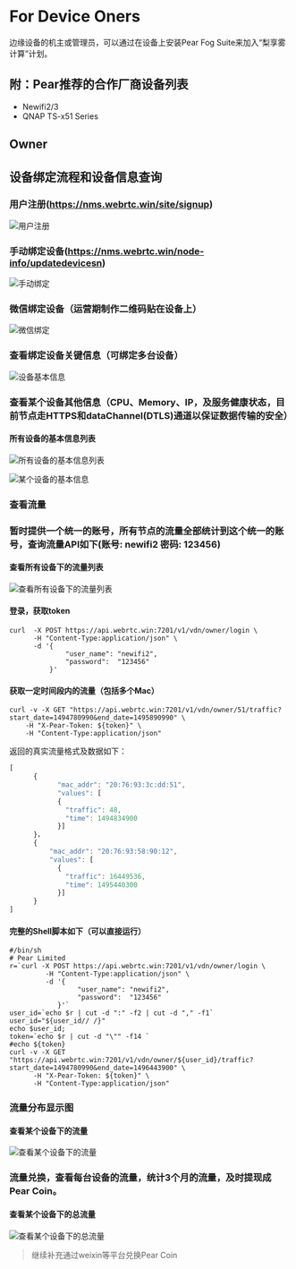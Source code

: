 # For Device Oners

 边缘设备的机主或管理员，可以通过在设备上安装Pear Fog Suite来加入“梨享雾计算”计划。

## 附：Pear推荐的合作厂商设备列表
   + Newifi2/3
   + QNAP TS-x51 Series

## Owner
## 设备绑定流程和设备信息查询
### 用户注册(https://nms.webrtc.win/site/signup)
![用户注册](fig/owner/sign_in.png)

### 手动绑定设备(https://nms.webrtc.win/node-info/updatedevicesn)
![手动绑定](fig/owner/hand_bind.png)

### 微信绑定设备（运营期制作二维码贴在设备上）
![微信绑定](fig/wechat_bind.png)

### 查看绑定设备关键信息（可绑定多台设备）
![设备基本信息](fig/owner/bing_mac.png)

### 查看某个设备其他信息（CPU、Memory、IP，及服务健康状态，目前节点走HTTPS和dataChannel(DTLS)通道以保证数据传输的安全）
#### 所有设备的基本信息列表
![所有设备的基本信息列表](fig/owner/node_state.png)

![某个设备的基本信息](fig/owner/single_node_state.png)

### 查看流量
### 暂时提供一个统一的账号，所有节点的流量全部统计到这个统一的账号，查询流量API如下(账号: newifi2 密码: 123456)
#### 查看所有设备下的流量列表
![查看所有设备下的流量列表](fig/owner/traffic_list.png)

#### 登录，获取token
```  shell
curl  -X POST https://api.webrtc.win:7201/v1/vdn/owner/login \
      -H "Content-Type:application/json" \
      -d '{
              "user_name": "newifi2",
              "password":  "123456"
          }'

```
#### 获取一定时间段内的流量（包括多个Mac）
``` shell
curl -v -X GET "https://api.webrtc.win:7201/v1/vdn/owner/51/traffic?start_date=1494780990&end_date=1495890990" \
    -H "X-Pear-Token: ${token}" \
    -H "Content-Type:application/json" 
```

返回的真实流量格式及数据如下：
``` js
[
      {
            "mac_addr": "20:76:93:3c:dd:51",
            "values": [
            {
              "traffic": 48,
              "time": 1494834900
            }]
      }，
      {
          "mac_addr": "20:76:93:58:90:12",
          "values": [
            {
              "traffic": 16449536,
              "time": 1495440300
            }]
      }
]
```

  
#### 完整的Shell脚本如下（可以直接运行）
``` shell
#/bin/sh
# Pear Limited
r=`curl -X POST https://api.webrtc.win:7201/v1/vdn/owner/login \
         -H "Content-Type:application/json" \
         -d '{
                 "user_name": "newifi2",
                 "password":  "123456"
            }'`
user_id=`echo $r | cut -d ":" -f2 | cut -d "," -f1`
user_id="${user_id// /}"
echo $user_id;
token=`echo $r | cut -d "\"" -f14 `
#echo ${token}
curl -v -X GET "https://api.webrtc.win:7201/v1/vdn/owner/${user_id}/traffic?start_date=1494780990&end_date=1496443900" \ 
      -H "X-Pear-Token: ${token}" \
      -H "Content-Type:application/json" 
```
### 流量分布显示图
#### 查看某个设备下的流量
![查看某个设备下的流量](fig/owner/traffic.png)

### 流量兑换，查看每台设备的流量，统计3个月的流量，及时提现成Pear Coin。
#### 查看某个设备下的总流量
![查看某个设备下的总流量](fig/owner/total_traffic.png)

> 继续补充通过weixin等平台兑换Pear Coin
